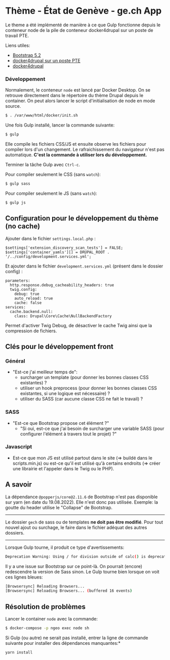 # Thème - État de Genève - ge.ch App 

Le theme a été implémenté de manière à ce que Gulp fonctionne depuis le conteneur node de la pile de conteneur docker4drupal sur un poste de travail PTE.

Liens utiles:
- [Bootstrap 5.2](https://getbootstrap.com/docs/5.2)
- [docker4drupal sur un poste PTE](https://prod.etat-ge.ch/wikiadm/pages/viewpage.action?pageId=1463550270)
- [docker4drupal](https://github.com/wodby/docker4drupal)

### Développement

Normalement, le conteneur `node` est lancé par Docker Desktop.
On se retrouve directement dans le répertoire du thème Drupal depuis le container.
On peut alors lancer le script d'initialisation de node en mode source.
```bash
$ . /var/www/html/docker/init.sh
```

Une fois Gulp installé, lancer la commande suivante:
```bash
$ gulp
```
Elle compile les fichiers CSS/JS et ensuite observe les fichiers pour compiler lors d'un changement.
Le rafraichissement du navigateur n'est pas automatique.
**C'est la commande à utiliser lors du développement.**

Terminer la tâche Gulp avec `Ctrl-c`.


Pour compiler seulement le CSS (sans `watch`):
```bash
$ gulp sass
```

Pour compiler seulement le JS (sans `watch`):
```bash
$ gulp js
```

## Configuration pour le développement du thème (no cache)

Ajouter dans le fichier `settings.local.php` :
```
$settings['extension_discovery_scan_tests'] = FALSE;
$settings['container_yamls'][] = DRUPAL_ROOT . '/../config/development.services.yml';
```

Et ajouter dans le fichier `development.services.yml` (présent dans le dossier config) :
```
parameters:
  http.response.debug_cacheability_headers: true
  twig.config:
    debug: true
    auto_reload: true
    cache: false
services:
  cache.backend.null:
    class: Drupal\Core\Cache\NullBackendFactory
```
Permet d'activer Twig Debug, de désactiver le cache Twig ainsi que la compression de fichiers.

## Clés pour le développement front

### Général
- "Est-ce j'ai meilleur temps de":
  - surcharger un template (pour donner les bonnes classes CSS existantes) ?
  - utiliser un hook preprocess (pour donner les bonnes classes CSS existantes, si une logique est nécessaire) ?
  - utiliser du SASS (car aucune classe CSS ne fait le travail) ?

### SASS
- "Est-ce que Bootstrap propose cet élément ?"
    - "Si oui, est-ce que j'ai besoin de surcharger une variable SASS (pour configurer l'élément à travers tout le projet) ?"

### Javascript
- Est-ce que mon JS est utilisé partout dans le site (=> buildé dans le scripts.min.js) ou 
  est-ce qu'il est utilisé qu'à certains endroits (=> créer une librairie et l'appeler dans le Twig ou le PHP).

## A savoir

La dépendance `@popperjs/core@2.11.6` de Bootstrap n'est pas disponible sur yarn (en date du 19.08.2022).
Elle n'est donc pas utilisée. Exemple: la goutte du header utilise le "Collapse" de Bootstrap.

---

Le dossier `gech` de sass ou de templates **ne doit pas être modifié**.
Pour tout nouvel ajout ou surchage, le faire dans le fichier adéquat des autres dossiers.

---

Lorsque Gulp tourne, il produit ce type d'avertissements:
```bash
Deprecation Warning: Using / for division outside of calc() is deprecated and will be removed in Dart Sass 2.0.0.
```
Il y a une issue sur Bootstrap sur ce point-là. On pourrait (encore) redescendre la version de Sass sinon.
Le Gulp tourne bien lorsque on voit ces lignes bleues:
```bash
[Browsersync] Reloading Browsers...
[Browsersync] Reloading Browsers... (buffered 16 events)
```


## Résolution de problèmes

Lancer le container `node` avec la commande:
```bash
$ docker-compose -p ngeo exec node sh
```

Si Gulp (ou autre) ne serait pas installé, entrer la ligne de commande suivante pour installer des dépendances manquantes:*
```bash
yarn install
```